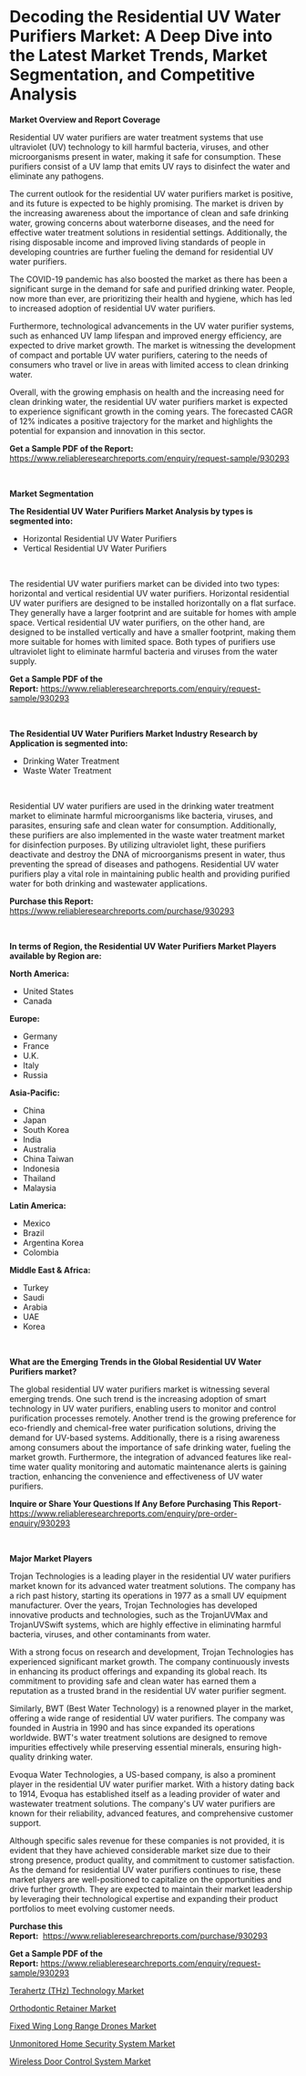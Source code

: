 <p><h1>Decoding the Residential UV Water Purifiers Market: A Deep Dive into the Latest Market Trends, Market Segmentation, and Competitive Analysis</h1></p><p><strong>Market Overview and Report Coverage</strong></p>
<p><p>Residential UV water purifiers are water treatment systems that use ultraviolet (UV) technology to kill harmful bacteria, viruses, and other microorganisms present in water, making it safe for consumption. These purifiers consist of a UV lamp that emits UV rays to disinfect the water and eliminate any pathogens.</p><p>The current outlook for the residential UV water purifiers market is positive, and its future is expected to be highly promising. The market is driven by the increasing awareness about the importance of clean and safe drinking water, growing concerns about waterborne diseases, and the need for effective water treatment solutions in residential settings. Additionally, the rising disposable income and improved living standards of people in developing countries are further fueling the demand for residential UV water purifiers.</p><p>The COVID-19 pandemic has also boosted the market as there has been a significant surge in the demand for safe and purified drinking water. People, now more than ever, are prioritizing their health and hygiene, which has led to increased adoption of residential UV water purifiers.</p><p>Furthermore, technological advancements in the UV water purifier systems, such as enhanced UV lamp lifespan and improved energy efficiency, are expected to drive market growth. The market is witnessing the development of compact and portable UV water purifiers, catering to the needs of consumers who travel or live in areas with limited access to clean drinking water.</p><p>Overall, with the growing emphasis on health and the increasing need for clean drinking water, the residential UV water purifiers market is expected to experience significant growth in the coming years. The forecasted CAGR of 12% indicates a positive trajectory for the market and highlights the potential for expansion and innovation in this sector.</p></p>
<p><strong>Get a Sample PDF of the Report:</strong> <a href="https://www.reliableresearchreports.com/enquiry/request-sample/930293">https://www.reliableresearchreports.com/enquiry/request-sample/930293</a></p>
<p>&nbsp;</p>
<p><strong>Market Segmentation</strong></p>
<p><strong>The Residential UV Water Purifiers Market Analysis by types is segmented into:</strong></p>
<p><ul><li>Horizontal Residential UV Water Purifiers</li><li>Vertical Residential UV Water Purifiers</li></ul></p>
<p>&nbsp;</p>
<p><p>The residential UV water purifiers market can be divided into two types: horizontal and vertical residential UV water purifiers. Horizontal residential UV water purifiers are designed to be installed horizontally on a flat surface. They generally have a larger footprint and are suitable for homes with ample space. Vertical residential UV water purifiers, on the other hand, are designed to be installed vertically and have a smaller footprint, making them more suitable for homes with limited space. Both types of purifiers use ultraviolet light to eliminate harmful bacteria and viruses from the water supply.</p></p>
<p><strong>Get a Sample PDF of the Report:</strong>&nbsp;<a href="https://www.reliableresearchreports.com/enquiry/request-sample/930293">https://www.reliableresearchreports.com/enquiry/request-sample/930293</a></p>
<p>&nbsp;</p>
<p><strong>The Residential UV Water Purifiers Market Industry Research by Application is segmented into:</strong></p>
<p><ul><li>Drinking Water Treatment</li><li>Waste Water Treatment</li></ul></p>
<p>&nbsp;</p>
<p><p>Residential UV water purifiers are used in the drinking water treatment market to eliminate harmful microorganisms like bacteria, viruses, and parasites, ensuring safe and clean water for consumption. Additionally, these purifiers are also implemented in the waste water treatment market for disinfection purposes. By utilizing ultraviolet light, these purifiers deactivate and destroy the DNA of microorganisms present in water, thus preventing the spread of diseases and pathogens. Residential UV water purifiers play a vital role in maintaining public health and providing purified water for both drinking and wastewater applications.</p></p>
<p><strong>Purchase this Report:</strong>&nbsp; <a href="https://www.reliableresearchreports.com/purchase/930293">https://www.reliableresearchreports.com/purchase/930293</a></p>
<p>&nbsp;</p>
<p><strong>In terms of Region, the Residential UV Water Purifiers Market Players available by Region are:</strong></p>
<p>
    <p> <strong> North America: </strong>
        <ul>
            <li>United States</li>
            <li>Canada</li>
        </ul>
        </p> 
    <p> <strong> Europe: </strong>
        <ul>
            <li>Germany</li>
            <li>France</li>
            <li>U.K.</li>
            <li>Italy</li>
            <li>Russia</li>
        </ul>
        </p> 
    <p> <strong> Asia-Pacific: </strong>
        <ul>
            <li>China</li>
            <li>Japan</li>
            <li>South Korea</li>
            <li>India</li>
            <li>Australia</li>
            <li>China Taiwan</li>
            <li>Indonesia</li>
            <li>Thailand</li>
            <li>Malaysia</li>
        </ul>
        </p> 
    <p> <strong> Latin America: </strong>
        <ul>
            <li>Mexico</li>
            <li>Brazil</li>
            <li>Argentina Korea</li>
            <li>Colombia</li>
        </ul>
        </p> 
    <p> <strong> Middle East & Africa: </strong>
        <ul>
            <li>Turkey</li>
            <li>Saudi</li>
            <li>Arabia</li>
            <li>UAE</li>
            <li>Korea</li>
        </ul>
    </p>
    </p>
<p>&nbsp;</p>
<p><strong>What are the Emerging Trends in the Global Residential UV Water Purifiers market?</strong></p>
<p><p>The global residential UV water purifiers market is witnessing several emerging trends. One such trend is the increasing adoption of smart technology in UV water purifiers, enabling users to monitor and control purification processes remotely. Another trend is the growing preference for eco-friendly and chemical-free water purification solutions, driving the demand for UV-based systems. Additionally, there is a rising awareness among consumers about the importance of safe drinking water, fueling the market growth. Furthermore, the integration of advanced features like real-time water quality monitoring and automatic maintenance alerts is gaining traction, enhancing the convenience and effectiveness of UV water purifiers.</p></p>
<p><strong>Inquire or Share Your Questions If Any Before Purchasing This Report</strong>- <a href="https://www.reliableresearchreports.com/enquiry/pre-order-enquiry/930293">https://www.reliableresearchreports.com/enquiry/pre-order-enquiry/930293</a></p>
<p>&nbsp;</p>
<p><strong>Major Market Players</strong></p>
<p><p>Trojan Technologies is a leading player in the residential UV water purifiers market known for its advanced water treatment solutions. The company has a rich past history, starting its operations in 1977 as a small UV equipment manufacturer. Over the years, Trojan Technologies has developed innovative products and technologies, such as the TrojanUVMax and TrojanUVSwift systems, which are highly effective in eliminating harmful bacteria, viruses, and other contaminants from water.</p><p>With a strong focus on research and development, Trojan Technologies has experienced significant market growth. The company continuously invests in enhancing its product offerings and expanding its global reach. Its commitment to providing safe and clean water has earned them a reputation as a trusted brand in the residential UV water purifier segment.</p><p>Similarly, BWT (Best Water Technology) is a renowned player in the market, offering a wide range of residential UV water purifiers. The company was founded in Austria in 1990 and has since expanded its operations worldwide. BWT's water treatment solutions are designed to remove impurities effectively while preserving essential minerals, ensuring high-quality drinking water.</p><p>Evoqua Water Technologies, a US-based company, is also a prominent player in the residential UV water purifier market. With a history dating back to 1914, Evoqua has established itself as a leading provider of water and wastewater treatment solutions. The company's UV water purifiers are known for their reliability, advanced features, and comprehensive customer support.</p><p>Although specific sales revenue for these companies is not provided, it is evident that they have achieved considerable market size due to their strong presence, product quality, and commitment to customer satisfaction. As the demand for residential UV water purifiers continues to rise, these market players are well-positioned to capitalize on the opportunities and drive further growth. They are expected to maintain their market leadership by leveraging their technological expertise and expanding their product portfolios to meet evolving customer needs.</p></p>
<p><strong>Purchase this Report:</strong>&nbsp;&nbsp;<a href="https://www.reliableresearchreports.com/purchase/930293">https://www.reliableresearchreports.com/purchase/930293</a></p>
<p></p>
<p><strong>Get a Sample PDF of the Report:</strong>&nbsp;<a href="https://www.reliableresearchreports.com/enquiry/request-sample/930293">https://www.reliableresearchreports.com/enquiry/request-sample/930293</a></p>
<p><p><a href="https://issuu.com/reportprime-2/docs/terahertz-thz-technology-market-size-2030.pptx?fr=xKAE9_zU1NQ">Terahertz (THz) Technology Market</a></p><p><a href="https://www.reportprime.com/orthodontic-retainer-r8155">Orthodontic Retainer Market</a></p><p><a href="https://www.linkedin.com/pulse/decoding-fixed-wing-long-range-drones-market-deep-dive-hlyge/">Fixed Wing Long Range Drones Market</a></p><p><a href="https://www.reportprime.com/unmonitored-home-security-system-r1491">Unmonitored Home Security System Market</a></p><p><a href="https://medium.com/@janbogisich/wireless-door-control-system-market-size-growth-forecast-2023-2030-acf2513a5875">Wireless Door Control System Market</a></p></p>